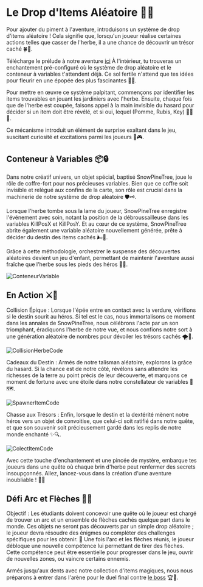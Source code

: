 # Le Drop d'Items Aléatoire 🎁🌟
Pour ajouter du piment à l'aventure, introduisons un système de drop d'items aléatoire ! Cela signifie que, lorsqu'un joueur réalise certaines actions telles que casser de l'herbe, il a une chance de découvrir un trésor caché 🍀💎.

Télécharge le prélude à notre aventure [ici](https://github.com/g404-code-gaming/ZeldaDistanciel/files/15073866/ZeldaDistancielPart4.zip)
À l'intérieur, tu trouveras un enchantement pré-configuré où le système de drop aléatoire et le conteneur à variables t'attendent déjà. Ce sol fertile n'attend que tes idées pour fleurir en une épopée des plus fascinantes 🌱💬.

Pour mettre en œuvre ce système palpitant, commençons par identifier les items trouvables en jouant les jardiniers avec l'herbe. Ensuite, chaque fois que de l'herbe est coupée, faisons appel à la main invisible du hasard pour décider si un item doit être révélé, et si oui, lequel (Pomme, Rubis, Key) 😮‍💨🎲.

Ce mécanisme introduit un élément de surprise exaltant dans le jeu, suscitant curiosité et excitations parmi les joueurs 🤩🎮.

## Conteneur à Variables 📦🔒
Dans notre créatif univers, un objet spécial, baptisé SnowPineTree, joue le rôle de coffre-fort pour nos précieuses variables. Bien que ce coffre soit invisible et relégué aux confins de la carte, son rôle est crucial dans la machinerie de notre système de drop aléatoire 🛡️🗝️.

Lorsque l'herbe tombe sous la lame du joueur, SnowPineTree enregistre l'événement avec soin, notant la position de la débroussailleuse dans les variables KillPosX et KillPosY. Et au cœur de ce système, SnowPineTree abrite également une variable aléatoire nouvellement générée, prête à décider du destin des items cachés 🌬️🔖.

Grâce à cette méthodologie, orchestrer le suspense des découvertes aléatoires devient un jeu d'enfant, permettant de maintenir l'aventure aussi fraîche que l'herbe sous les pieds des héros 🌿👑.

![ConteneurVariable](Images/ConteneurVariable.png)

## En Action ⚔️🌾
Collision Épique : Lorsque l'épée entre en contact avec la verdure, vérifions si le destin sourit au héros. Si tel est le cas, nous immortalisons ce moment dans les annales de SnowPineTree, nous célébrons l'acte par un son triomphant, éradiquons l'herbe de notre vue, et nous confions notre sort à une génération aléatoire de nombres pour dévoiler les trésors cachés 🌪️🍃.

![CollisionHerbeCode](Images/CollisionHerbeCode.png)

Cadeaux du Destin : Armés de notre talisman aléatoire, explorons la grâce du hasard. Si la chance est de notre côté, révélons sans attendre les richesses de la terre au point précis de leur découverte, et marquons ce moment de fortune avec une étoile dans notre constellateur de variables 🎊🗺️.

![SpawnerItemCode](Images/SpawnerItemCode.png)

Chasse aux Trésors : Enfin, lorsque le destin et la dextérité mènent notre héros vers un objet de convoitise, que celui-ci soit ratifié dans notre quête, et que son souvenir soit précieusement gardé dans les replis de notre monde enchanté ✨🔍.

![ColectItemCode](Images/ColectItemCode.png)

Avec cette touche d'enchantement et une pincée de mystère, embarque tes joueurs dans une quête où chaque brin d'herbe peut renfermer des secrets insoupçonnés. Allez, lancez-vous dans la création d'une aventure inoubliable ! 🚀🏰

## Défi Arc et Flèches 🏹💥
Objectif : Les étudiants doivent concevoir une quête où le joueur est chargé de trouver un arc et un ensemble de flèches cachés quelque part dans le monde. Ces objets ne seront pas découverts par un simple drop aléatoire ; le joueur devra résoudre des énigmes ou compléter des challenges spécifiques pour les obtenir.
🎯 Une fois l'arc et les flèches réunis, le joueur débloque une nouvelle compétence lui permettant de tirer des flèches. Cette compétence peut être essentielle pour progresser dans le jeu, ouvrir de nouvelles zones, ou vaincre certains ennemis.

Armés jusqu'aux dents avec notre collection d'items magiques, nous nous préparons à entrer dans l'arène pour le duel final contre [le boss](https://github.com/g404-code-gaming/ZeldaDistanciel/blob/main/Création-Du-Jeu/5.BossPart1.md) 🏆👾.
